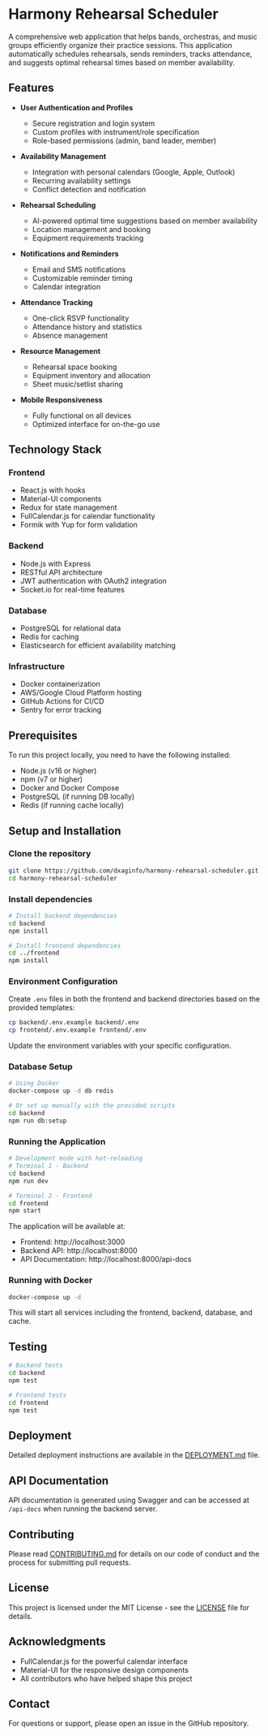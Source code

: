 # Harmony Rehearsal Scheduler

A comprehensive web application that helps bands, orchestras, and music groups efficiently organize their practice sessions. This application automatically schedules rehearsals, sends reminders, tracks attendance, and suggests optimal rehearsal times based on member availability.

## Features

- **User Authentication and Profiles**
  - Secure registration and login system
  - Custom profiles with instrument/role specification
  - Role-based permissions (admin, band leader, member)

- **Availability Management**
  - Integration with personal calendars (Google, Apple, Outlook)
  - Recurring availability settings
  - Conflict detection and notification

- **Rehearsal Scheduling**
  - AI-powered optimal time suggestions based on member availability
  - Location management and booking
  - Equipment requirements tracking

- **Notifications and Reminders**
  - Email and SMS notifications
  - Customizable reminder timing
  - Calendar integration

- **Attendance Tracking**
  - One-click RSVP functionality
  - Attendance history and statistics
  - Absence management

- **Resource Management**
  - Rehearsal space booking
  - Equipment inventory and allocation
  - Sheet music/setlist sharing

- **Mobile Responsiveness**
  - Fully functional on all devices
  - Optimized interface for on-the-go use

## Technology Stack

### Frontend
- React.js with hooks
- Material-UI components
- Redux for state management
- FullCalendar.js for calendar functionality
- Formik with Yup for form validation

### Backend
- Node.js with Express
- RESTful API architecture
- JWT authentication with OAuth2 integration
- Socket.io for real-time features

### Database
- PostgreSQL for relational data
- Redis for caching
- Elasticsearch for efficient availability matching

### Infrastructure
- Docker containerization
- AWS/Google Cloud Platform hosting
- GitHub Actions for CI/CD
- Sentry for error tracking

## Prerequisites

To run this project locally, you need to have the following installed:
- Node.js (v16 or higher)
- npm (v7 or higher)
- Docker and Docker Compose
- PostgreSQL (if running DB locally)
- Redis (if running cache locally)

## Setup and Installation

### Clone the repository
```bash
git clone https://github.com/dxaginfo/harmony-rehearsal-scheduler.git
cd harmony-rehearsal-scheduler
```

### Install dependencies
```bash
# Install backend dependencies
cd backend
npm install

# Install frontend dependencies
cd ../frontend
npm install
```

### Environment Configuration
Create `.env` files in both the frontend and backend directories based on the provided templates:
```bash
cp backend/.env.example backend/.env
cp frontend/.env.example frontend/.env
```

Update the environment variables with your specific configuration.

### Database Setup
```bash
# Using Docker
docker-compose up -d db redis

# Or set up manually with the provided scripts
cd backend
npm run db:setup
```

### Running the Application
```bash
# Development mode with hot-reloading
# Terminal 1 - Backend
cd backend
npm run dev

# Terminal 2 - Frontend
cd frontend
npm start
```

The application will be available at:
- Frontend: http://localhost:3000
- Backend API: http://localhost:8000
- API Documentation: http://localhost:8000/api-docs

### Running with Docker
```bash
docker-compose up -d
```

This will start all services including the frontend, backend, database, and cache.

## Testing

```bash
# Backend tests
cd backend
npm test

# Frontend tests
cd frontend
npm test
```

## Deployment

Detailed deployment instructions are available in the [DEPLOYMENT.md](DEPLOYMENT.md) file.

## API Documentation

API documentation is generated using Swagger and can be accessed at `/api-docs` when running the backend server.

## Contributing

Please read [CONTRIBUTING.md](CONTRIBUTING.md) for details on our code of conduct and the process for submitting pull requests.

## License

This project is licensed under the MIT License - see the [LICENSE](LICENSE) file for details.

## Acknowledgments

- FullCalendar.js for the powerful calendar interface
- Material-UI for the responsive design components
- All contributors who have helped shape this project

## Contact

For questions or support, please open an issue in the GitHub repository.